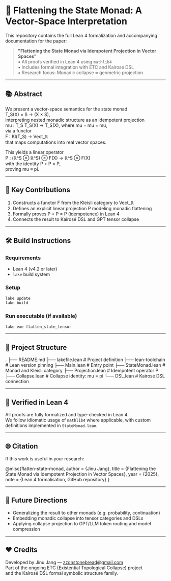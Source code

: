 # 📘 Flattening the State Monad: A Vector-Space Interpretation

This repository contains the full Lean 4 formalization and accompanying documentation for the paper:

> **"Flattening the State Monad via Idempotent Projection in Vector Spaces"**  
> ▪️ All proofs verified in Lean 4 using `mathlib4`  
> ▪️ Includes formal integration with ETC and Kairosé DSL  
> ▪️ Research focus: Monadic collapse ≈ geometric projection

---

## 📚 Abstract

We present a vector-space semantics for the state monad  
T_S(X) = S → (X × S),  
interpreting nested monadic structure as an idempotent projection  
mu : T_S T_S(X) → T_S(X), where mu ∘ mu = mu,  
via a functor  
F : Kl(T_S) → Vect_ℝ  
that maps computations into real vector spaces.

This yields a linear operator  
P : (ℝ^S ⊗ ℝ^S) ⊗ F(X) → ℝ^S ⊗ F(X)  
with the identity P ∘ P = P,  
proving mu ≡ pi.

---

## 🧮 Key Contributions

1. Constructs a functor F from the Kleisli category to Vect_ℝ
2. Defines an explicit linear projection P modeling monadic flattening
3. Formally proves P ∘ P = P (idempotence) in Lean 4
4. Connects the result to Kairosé DSL and GPT tensor collapse

---

## 🛠 Build Instructions

### Requirements
- Lean 4 (v4.2 or later)
- `lake` build system

### Setup
```bash
lake update
lake build
```

### Run executable (if available)
```bash
lake exe flatten_state_tensor
```

---

## 📁 Project Structure

.
├── README.md
├── lakefile.lean         # Project definition
├── lean-toolchain        # Lean version pinning
├── Main.lean             # Entry point
├── StateMonad.lean       # Monad and Kleisli category
├── Projection.lean       # Idempotent operator P
├── Collapse.lean         # Collapse identity: mu = pi
└── DSL.lean              # Kairosé DSL connection

---

## 🧪 Verified in Lean 4

All proofs are fully formalized and type-checked in Lean 4.  
We follow idiomatic usage of `mathlib4` where applicable, with custom definitions implemented in `StateMonad.lean`.

---

## 🌐 Citation

If this work is useful in your research:

@misc{flatten-state-monad,
  author    = {Jinu Jang},
  title     = {Flattening the State Monad via Idempotent Projection in Vector Spaces},
  year      = {2025},
  note      = {Lean 4 formalisation, GitHub repository}
}

---

## 🧭 Future Directions

- Generalizing the result to other monads (e.g. probability, continuation)
- Embedding monadic collapse into tensor categories and DSLs
- Applying collapse projection to GPT/LLM token routing and model compression

---

## ❤️ Credits

Developed by Jinu Jang — zzonstonebread@gmail.com  
Part of the ongoing ETC (Existential Topological Collapse) project  
and the Kairosé DSL formal symbolic structure family.